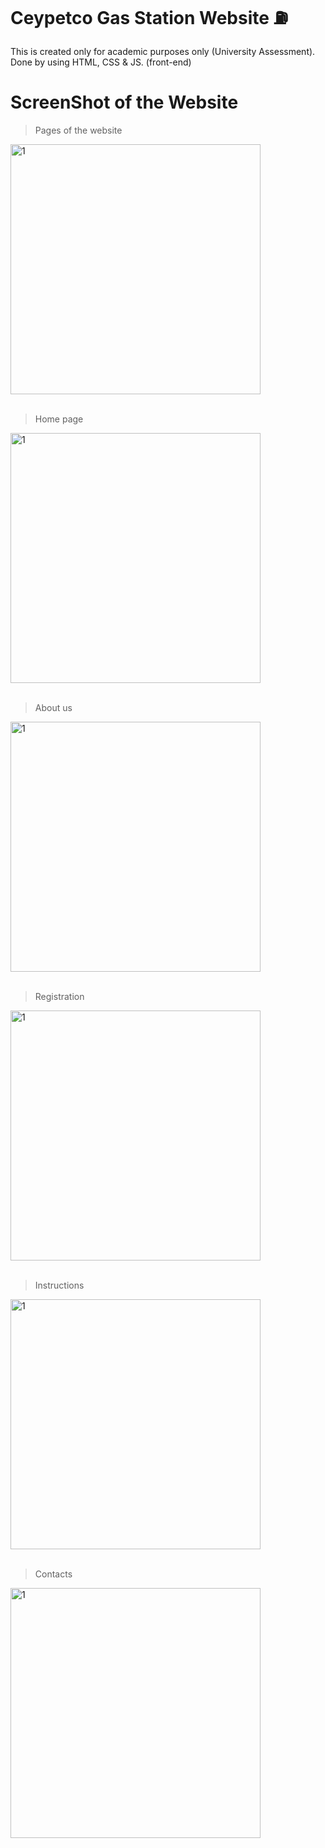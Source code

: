 # Ceypetco Gas Station Website ⛽
This is created only for academic purposes only (University Assessment). Done by using HTML, CSS & JS. (front-end)

# ScreenShot of the Website

> Pages of the website 
<img width="400" alt="1" src="https://user-images.githubusercontent.com/121493197/222964616-35bf8510-9ae8-411e-810f-df225963711e.png">

<br> 
<br>

> Home page
<img width="400" alt="1" src="https://user-images.githubusercontent.com/121493197/222964429-545f3996-3edb-4dc2-aa1f-fb6f8bf25c99.png">

<br> 
<br>

> About us 
<img width="400" alt="1" src="https://user-images.githubusercontent.com/121493197/222964261-442d374e-4c91-4bf7-800d-0deb97e46d62.png">

<br> 
<br>

> Registration 
<img width="400" alt="1" src="https://user-images.githubusercontent.com/121493197/222964441-d61cdba9-237e-463a-9af0-9c64f595f9f4.png">

<br> 
<br>

> Instructions 
<img width="400" alt="1" src="https://user-images.githubusercontent.com/121493197/222964450-e3ac6d3b-f2aa-4b2f-9757-7321b12481c4.png">

<br> 
<br>

> Contacts 
<img width="400" alt="1" src="https://user-images.githubusercontent.com/121493197/222964454-05278ff4-f8d6-45e1-a9ab-ed649e244897.png">


